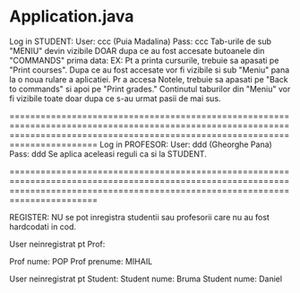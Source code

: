 # Application.java
Log in STUDENT:
User: ccc (Puia Madalina)
Pass: ccc
Tab-urile de sub "MENIU" devin vizibile DOAR dupa ce au fost accesate butoanele din "COMMANDS" prima data:
EX: Pt a printa cursurile, trebuie sa apasati pe "Print courses". Dupa ce au fost accesate vor fi vizibile si sub "Meniu" pana la o noua rulare a aplicatiei. 
Pr a accesa Notele, trebuie sa apasati pe "Back to commands" si apoi pe "Print grades." 
Continutul taburilor din "Meniu" vor fi vizibile toate doar dupa ce s-au urmat pasii de mai sus.

===================================================================================================================================================================================
Log in PROFESOR:
User: ddd (Gheorghe Pana)
Pass: ddd
Se aplica aceleasi reguli ca si la STUDENT.

===================================================================================================================================================================================

REGISTER:
NU se pot inregistra studentii sau profesorii care nu au fost hardcodati in cod.

User neinregistrat pt Prof:

Prof nume: POP
Prof prenume: MIHAIL 

User neinregistrat pt Student:
Student nume: Bruma 
Student nume: Daniel
